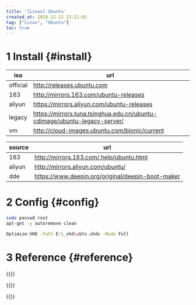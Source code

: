 ```yaml
---
title: '[Linux] Ubuntu'
created_at: 2018-12-12 23:21:01
tag: ["Linux", "Ubuntu"]
toc: true
---
```


# 1 Install {#install}

| iso      | url                                                                       |
| -------- | ------------------------------------------------------------------------- |
| official | http://releases.ubuntu.com                                                |
| 163      | http://mirrors.163.com/ubuntu-releases                                    |
| aliyun   | https://mirrors.aliyun.com/ubuntu-releases                                |
| legacy   | https://mirrors.tuna.tsinghua.edu.cn/ubuntu-cdimage/ubuntu-legacy-server/ |
| vm       | http://cloud-images.ubuntu.com/bionic/current                             |


| source | url                                               |
| ------ | ------------------------------------------------- |
| 163    | http://mirrors.163.com/.help/ubuntu.html          |
| aliyun | http://mirrors.aliyun.com/ubuntu/                 |
| dde    | https://www.deepin.org/original/deepin-boot-maker |

# 2 Config {#config}

```sh
sudo passwd root
apt-get -y autoremove clean
```

```sh
Optimize-VHD -Path E:\_vhd\ubts.vhdx -Mode Full
```

# 3 Reference {#reference}

{{<highlight-file path="network.yaml" lang="yaml">}}

{{<highlight-file path="sources-focal.list" lang="list">}}

{{<highlight-file path="init.sh" lang="sh">}}
